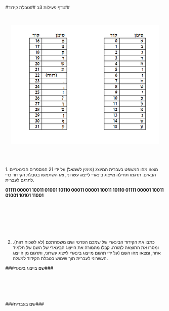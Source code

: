 
#דף פעילות 3ב
##טבלת קידוד:##

<br>
<br>

<div id="container" align="center">
  <img class="img-responsive" src="img10.png" title=""/>
</div>
<br>
<br>
<br>
<br>
1. מצאו מהו המשפט בעברית המיוצג (מימין לשמאל) על ידי 21 המספרים הבינאריים הבאים.
תרגמו תחילה מייצוג בינארי לייצוג עשרוני,  ואז השתמשו בטבלת הקידוד כדי לתרגם לעברית.

**01111 00001 10011 01001 10110 00011 00001 10011 10110 01111 00001 10011 01001 10101 11001**

<br>
<br>
<br>
<br>
<br>
<br>


 2. כתבו את הקידוד הבינארי של שמכם הפרטי ושם משפחתכם (לא לשכוח רווח). ומסרו את התוצאה למורה. קבלו מהמורה את הייצוג הבינארי של השם של תלמיד אחר, ומצאו מהו השם (על ידי תרגום מייצוג בינארי לייצוג עשרוני, ותרגום מן הייצוג העשרוני לעברית תוך שימוש בטבלת הקידוד למעלה.

###שם בייצוג בינארי###



<br>
<br>
<br>
<br>


###שם בעברית###

<br>
<br>
<br>
<br>
